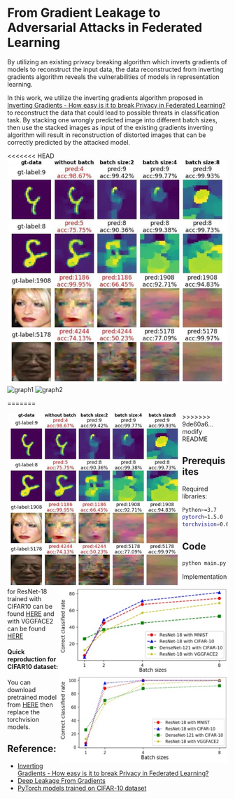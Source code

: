 # From Gradient Leakage to Adversarial Attacks in Federated Learning

By utilizing an existing privacy
breaking algorithm which inverts gradients of models to reconstruct the input data, the data reconstructed from inverting gradients algorithm reveals the vulnerabilities of models in representation learning.

In this work, we utilize the inverting gradients algorithm proposed in [Inverting Gradients - How easy is it to break Privacy in Federated Learning?](https://arxiv.org/pdf/2003.14053.pdf) to reconstruct the data that could lead to possible threats in classification task. By stacking one wrongly predicted image into different batch sizes, then use the stacked images as input of the existing gradients inverting algorithm will result in reconstruction of distorted images that can be correctly predicted by the attacked model.

<<<<<<< HEAD
![demo](image/rec_output.jpg)
![graph1](graph1.jpg) ![graph2](data/graph2.jpg)

=======
<p align="center">
  <img src="https://raw.githubusercontent.com/Jiaqi0602/adversarial-attack-from-leakage/main/image/rec_output.JPG" width="400" height="400" align="left"/>
  <img src="https://raw.githubusercontent.com/Jiaqi0602/adversarial-attack-from-leakage/main/image/graph1.jpg" height="200" width="385" align="right"/>
  <img src="https://raw.githubusercontent.com/Jiaqi0602/adversarial-attack-from-leakage/main/image/graph2.jpg" height="200" width="385" align="right"/>
</p>
>>>>>>> 9de60a6... modify README

## Prerequisites
Required libraries:
```bash
Python>=3.7
pytorch=1.5.0
torchvision=0.6.0
```
## Code
```python
python main.py --model "resnet18" --data "cifar10" stack_size 4 -ls 1001,770,123 --save True --gpu True
```

Implementation for ResNet-18 trained with CIFAR10 can be found [HERE](https://github.com/Jiaqi0602/adversarial-attack-from-leakage/blob/main/demo%20-%20CIFAR10.ipynb) and with VGGFACE2 can be found [HERE](https://github.com/Jiaqi0602/adversarial-attack-from-leakage/blob/main/demo%20-%20VGGFACE2.ipynb)

#### Quick reproduction for CIFAR10 dataset: 
You can download pretrained model from [HERE](https://github.com/huyvnphan/PyTorch_CIFAR10) then replace the torchvision models.


## Reference: 
- [Inverting Gradients - How easy is it to break Privacy in Federated Learning?](https://github.com/JonasGeiping/invertinggradients)
- [Deep Leakage From Gradients](https://github.com/mit-han-lab/dlg) 
- [PyTorch models trained on CIFAR-10 dataset](https://github.com/huyvnphan/PyTorch_CIFAR10)

